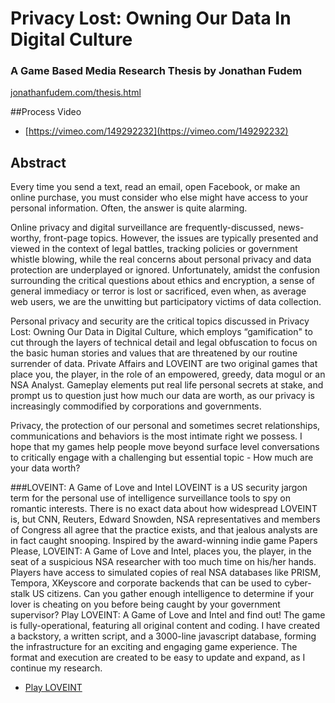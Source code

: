 # Privacy Lost: Owning Our Data In Digital Culture

### A Game Based Media Research Thesis by Jonathan Fudem
[jonathanfudem.com/thesis.html](jonathanfudem.com/thesis.html) 


##Process Video
* [https://vimeo.com/149292232](https://vimeo.com/149292232)

## Abstract
Every time you send a text, read an email, open Facebook, or make an online purchase, you must consider who else might have access to your personal information. Often, the answer is quite alarming.

Online privacy and digital surveillance are frequently-discussed, news-worthy, front-page topics. However, the issues are typically presented and viewed in the context of legal battles, tracking policies or government whistle blowing, while the real concerns about personal privacy and data protection are underplayed or ignored. Unfortunately, amidst the confusion surrounding the critical questions about ethics and encryption, a sense of general immediacy or terror is lost or sacrificed, even when, as average web users, we are the unwitting but participatory victims of data collection.

Personal privacy and security are the critical topics discussed in Privacy Lost: Owning Our Data in Digital Culture, which employs “gamification" to cut through the layers of technical detail and legal obfuscation to focus on the basic human stories and values that are threatened by our routine surrender of data. Private Affairs and LOVEINT are two original games that place you, the player, in the role of an empowered, greedy, data mogul or an NSA Analyst. Gameplay elements put real life personal secrets at stake, and prompt us to question just how much our data are worth, as our privacy is increasingly commodified by corporations and governments.

Privacy, the protection of our personal and sometimes secret relationships, communications and behaviors is the most intimate right we possess. I hope that my games help people move beyond surface level conversations to critically engage with a challenging but essential topic - How much are your data worth?

###LOVEINT: A Game of Love and Intel
LOVEINT is a US security jargon term for the personal use of intelligence surveillance tools to spy on romantic interests. There is no exact data about how widespread LOVEINT is, but CNN, Reuters, Edward Snowden, NSA representatives and members of Congress all agree that the practice exists, and that jealous analysts are in fact caught snooping. Inspired by the award-winning indie game Papers Please, LOVEINT: A Game of Love and Intel, places you, the player, in the seat of a suspicious NSA researcher with too much time on his/her hands. Players have access to simulated copies of real NSA databases like PRISM, Tempora, XKeyscore and corporate backends that can be used to cyber-stalk US citizens. Can you gather enough intelligence to determine if your lover is cheating on you before being caught by your government supervisor? Play LOVEINT: A Game of Love and Intel and find out! The game is fully-operational, featuring all original content and coding. I have created a backstory, a written script, and a 3000-line javascript database, forming the infrastructure for an exciting and engaging game experience. The format and execution are created to be easy to update and expand, as I continue my research.

* [Play LOVEINT](jonathanfudem.com/specialprojects/loveint/)


